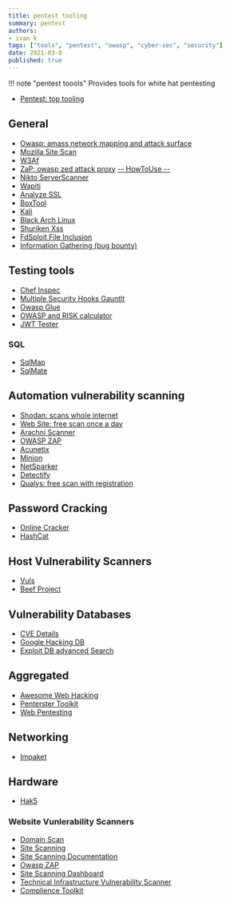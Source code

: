 ```yaml
---
title: pentest tooling
summary: pentest
authors:
- ivan k
tags: ["tools", "pentest", "owasp", "cyber-sec", "security"]
date: 2021-03-8
published: true
---
```


!!! note "pentest toools"
    Provides tools for white hat pentesting

- [Pentest: top tooling](https://www.guru99.com/top-5-penetration-testing-tools.html)

## General

- [Owasp: amass network mapping and attack surface](https://github.com/OWASP/Amass)
- [Mozilla Site Scan](https://observatory.mozilla.org/)
- [W3Af](http://w3af.org/)
- [ZaP: owasp zed attack proxy](https://www.zaproxy.org) [-- HowToUse --](https://habr.com/ru/post/493778/)
- [Nikto ServerScanner](https://github.com/sullo/nikto)
- [Wapiti](https://github.com/IFGHou/wapiti)
- [Analyze SSL](https://www.inspec.io/)
- [BoxTool](https://tools.pentestbox.org/)
- [Kali](https://tools.kali.org/)
- [Black Arch Linux](https://blackarch.org/index.html)
- [Shuriken Xss](https://github.com/shogunlab/shuriken)
- [FdSploit File Inclusion](https://github.com/ik-security/FDsploit)
- [Information Gathering (bug bounty)](https://github.com/OWASP/Amass)

## Testing tools

- [Chef Inspec](https://www.inspec.io/)
- [Multiple Security Hooks Gauntlt](http://gauntlt.org/)
- [Owasp Glue](https://www.owasp.org/index.php/OWASP_Glue_Tool_Project)
- [OWASP and RISK calculator](https://www.security-net.biz/files/owaspriskcalc.html)
- [JWT Tester](https://github.com/ik-security/jwt-pwn)

### SQL

- [SqlMap](https://github.com/sqlmapproject/sqlmap)
- [SqlMate](https://github.com/s0md3v/sqlmate)

## Automation vulnerability scanning

<!-- TODO: check costing -->

- [Shodan: scans whole internet](https://www.shodan.io/)
- [Web Site: free scan once a day](https://pentest-tools.com/website-vulnerability-scanning/website-scanner)
- [Arachni Scanner](https://www.arachni-scanner.com/)
- [OWASP ZAP](https://www.owasp.org/index.php/OWASP_Zed_Attack_Proxy_Project)
- [Acunetix](https://www.acunetix.com/vulnerability-scanner/)
- [Minion](https://wiki.mozilla.org/Security/Projects/Minion)
- [NetSparker](https://www.netsparker.com/solutions/)
- [Detectify](https://detectify.com/product/deep-scan)
- [Qualys: free scan with registration](https://freescan.qualys.com/freescan-front/)

## Password Cracking

- [Online Cracker](http://ibeast.com/tools/CiscoPassword)
- [HashCat](https://github.com/hashcat/hashcat)

## Host Vulnerability Scanners

- [Vuls](https://vuls.io)
- [Beef Project](https://beefproject.com)

## Vulnerability Databases

- [CVE Details](https://www.cvedetails.com/)
- [Google Hacking DB](https://www.exploit-db.com/google-hacking-database)
- [Exploit DB advanced Search](https://www.exploit-db.com/search?q=)

## Aggregated

- [Awesome Web Hacking](https://github.com/ivankatliarchuk/awesome-web-hacking)
- [Penterster Toolkit](https://github.com/ik-network-analyzers/Pentesting-Toolkit)
- [Web Pentesting](https://github.com/ivankatliarchuk/awesome-web-hacking)

## Networking

- [Impaket](https://www.hackingarticles.in/beginners-guide-to-impacket-tool-kit-part-1/)

## Hardware

- [Hak5](https://shop.hak5.org/products/wifi-pineapple)

### Website Vunlerability Scanners

- [Domain Scan](https://github.com/ik-infrastructure-testing/domain-scan)
- [Site Scanning](https://github.com/18F/site-scanning)
- [Site Scanning Documentation](https://github.com/ik-infrastructure-testing/site-scanning-documentation)
- [Owasp ZAP](https://github.com/ik-infrastructure-testing/zap-analyzer)
- [Site Scanning Dashboard](https://github.com/ik-infrastructure-testing/site-scanning-dashboard)
- [Technical Infrastructure Vulnerability Scanner][vulnerability-scanner]
- [Complience Toolkit](https://github.com/ivankatliarchuk/compliance-toolkit)

[vulnerability-scanner]: https://github.com/ik-infrastructure-testing/tts-buy-cloudgov-vulnerability-scanner
